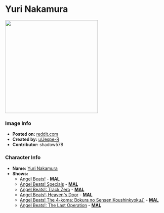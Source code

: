 # Yuri Nakamura

<img src="https://raw.githubusercontent.com/shadow578/Project-Padoru/master/Padoru/U_Jespe-R/angle-beats-yuri-nakamura-jesper.png" height="300">

### Image Info
* **Posted on:**     [reddit.com](https://www.reddit.com/r/Padoru/comments/ezdovk/daily_padoru_36_yuri_nakamura_angel_beats/)
* **Created by:**    [u/Jespe-R](https://github.com/shadow578/Project-Padoru/blob/master/table-of-contents/creators/uJespeR.md)
* **Contributor:**   shadow578

### Character Info
* **Name:**   [Yuri Nakamura](https://myanimelist.net/character/22370)
* **Shows:**
  * [Angel Beats!](https://github.com/shadow578/Project-Padoru/blob/master/table-of-contents/shows/AngelBeats.md) - [__MAL__](https://myanimelist.net/anime/6547/Angel_Beats)
  * [Angel Beats! Specials](https://github.com/shadow578/Project-Padoru/blob/master/table-of-contents/shows/AngelBeatsSpecials.md) - [__MAL__](https://myanimelist.net/anime/9062/Angel_Beats_Specials)
  * [Angel Beats!: Track Zero](https://github.com/shadow578/Project-Padoru/blob/master/table-of-contents/shows/AngelBeatsTrackZero.md) - [__MAL__](https://myanimelist.net/manga/16648/Angel_Beats__Track_Zero)
  * [Angel Beats!: Heaven's Door](https://github.com/shadow578/Project-Padoru/blob/master/table-of-contents/shows/AngelBeatsHeavensDoor.md) - [__MAL__](https://myanimelist.net/manga/19671/Angel_Beats__Heavens_Door)
  * [Angel Beats! The 4-koma: Bokura no Sensen Koushinkyoku♪](https://github.com/shadow578/Project-Padoru/blob/master/table-of-contents/shows/AngelBeatsThe4komaBokuranoSensenKoushinkyoku.md) - [__MAL__](https://myanimelist.net/manga/19672/Angel_Beats_The_4-koma__Bokura_no_Sensen_Koushinkyoku♪)
  * [Angel Beats!: The Last Operation](https://github.com/shadow578/Project-Padoru/blob/master/table-of-contents/shows/AngelBeatsTheLastOperation.md) - [__MAL__](https://myanimelist.net/manga/108529/Angel_Beats__The_Last_Operation)


